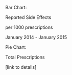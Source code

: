 Bar Chart:

Reported Side Effects

per 1000 prescriptions

January 2014 - January 2015



Pie Chart:

Total Prescriptions

[link to details]
